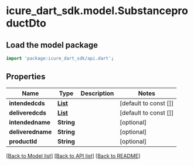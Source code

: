 # icure_dart_sdk.model.SubstanceproductDto

## Load the model package
```dart
import 'package:icure_dart_sdk/api.dart';
```

## Properties
Name | Type | Description | Notes
------------ | ------------- | ------------- | -------------
**intendedcds** | [**List<CodeStubDto>**](CodeStubDto.md) |  | [default to const []]
**deliveredcds** | [**List<CodeStubDto>**](CodeStubDto.md) |  | [default to const []]
**intendedname** | **String** |  | [optional]
**deliveredname** | **String** |  | [optional]
**productId** | **String** |  | [optional]

[[Back to Model list]](../README.md#documentation-for-models) [[Back to API list]](../README.md#documentation-for-api-endpoints) [[Back to README]](../README.md)
